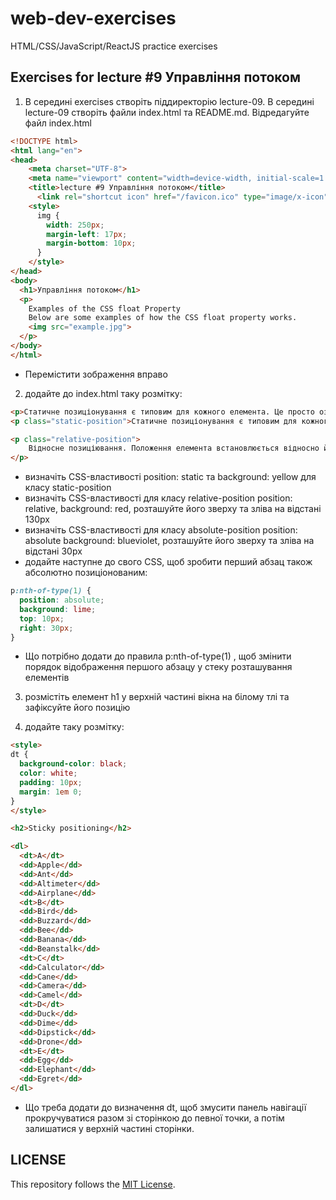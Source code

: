 # web-dev-exercises
HTML/CSS/JavaScript/ReactJS practice exercises
## Exercises for lecture #9 Управління потоком

1. В середині exercises створіть піддиректорію lecture-09. В середині lecture-09 створіть файли index.html та README.md. Відредагуйте файл index.html

```html
<!DOCTYPE html>
<html lang="en">
<head>
    <meta charset="UTF-8">
    <meta name="viewport" content="width=device-width, initial-scale=1.0">
    <title>lecture #9 Управління потоком</title>
	  <link rel="shortcut icon" href="/favicon.ico" type="image/x-icon">
    <style>
      img {
        width: 250px;
        margin-left: 17px;
        margin-bottom: 10px;
      }
    </style>
</head>
<body>
  <h1>Управління потоком</h1>
  <p>
    Examples of the CSS float Property
    Below are some examples of how the CSS float property works.
    <img src="example.jpg">
  </p>
</body>
</html>
```
  - Перемістити зображення вправо

2. додайте до index.html таку розмітку:
```html
<p>Статичне позиціонування є типовим для кожного елемента. Це просто означає, помістіть елемент у звичайне положення в документі.</p>
<p class="static-position">Статичне позиціонування є типовим для кожного елемента. Це просто означає, помістіть елемент у звичайне положення в документі.</p>

<p class="relative-position">
    Відносне позиціювання. Положення елемента встановлюється відносно його поточного положення. Додавання властивостей left, top, right і bottom змінює позицію елемента і зрушує його в ту чи іншу сторону. Ця властивість дозволяє змінювати позицію елемента без зміни макету.
</p>
```
   - визначіть CSS-властивості position: static та background: yellow для класу static-position
   - визначіть CSS-властивості для класу relative-position position: relative, background: red, розташуйте його зверху та зліва на відстані 130px  
   - визначіть CSS-властивості для класу absolute-position position: absolute background: blueviolet, розташуйте його зверху та зліва на відстані 30px
   - додайте наступне до свого CSS, щоб зробити перший абзац також абсолютно позиціонованим:
```css
p:nth-of-type(1) {
  position: absolute;
  background: lime;
  top: 10px;
  right: 30px;
}
```
   - Що потрібно додати до правила p:nth-of-type(1) , щоб змінити порядок відображення першого абзацу у стеку розташування елементів

3. розмістіть елемент h1 у верхній частині вікна на білому тлі та зафіксуйте його позицію

4. додайте таку розмітку:
```html
<style>
dt {
  background-color: black;
  color: white;
  padding: 10px;
  margin: 1em 0;
}
</style>

<h2>Sticky positioning</h2>

<dl>
  <dt>A</dt>
  <dd>Apple</dd>
  <dd>Ant</dd>
  <dd>Altimeter</dd>
  <dd>Airplane</dd>
  <dt>B</dt>
  <dd>Bird</dd>
  <dd>Buzzard</dd>
  <dd>Bee</dd>
  <dd>Banana</dd>
  <dd>Beanstalk</dd>
  <dt>C</dt>
  <dd>Calculator</dd>
  <dd>Cane</dd>
  <dd>Camera</dd>
  <dd>Camel</dd>
  <dt>D</dt>
  <dd>Duck</dd>
  <dd>Dime</dd>
  <dd>Dipstick</dd>
  <dd>Drone</dd>
  <dt>E</dt>
  <dd>Egg</dd>
  <dd>Elephant</dd>
  <dd>Egret</dd>
</dl>
```
   - Що треба додати до визначення dt, щоб змусити панель навігації прокручуватися разом зі сторінкою до певної точки, а потім залишатися у верхній частині сторінки.

## LICENSE
This repository follows the [MIT License](https://github.com/janusnic/web-dev-exercises-with-solutions/tree/main/LICENSE).

